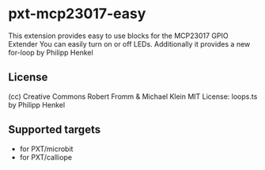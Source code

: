 # pxt-mcp23017-easy

This extension provides easy to use blocks for the MCP23017 GPIO Extender
You can easily turn on or off LEDs.
Additionally it provides a new for-loop by Philipp Henkel

## License
 (cc) Creative Commons Robert Fromm & Michael Klein 
 MIT License: loops.ts by Philipp Henkel

## Supported targets

* for PXT/microbit
* for PXT/calliope

